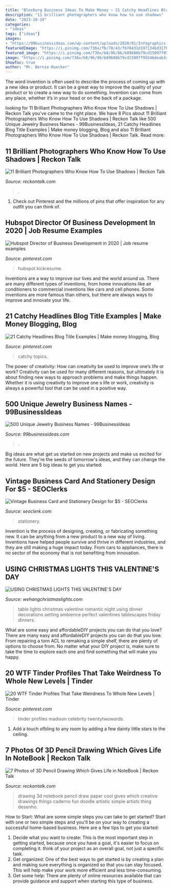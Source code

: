 ```yaml
---
title: "Bloxburg Business Ideas To Make Money ~ 21 Catchy Headlines Blog Title Examples"
description: "11 brilliant photographers who know how to use shadows"
date: "2023-10-19"
categories:
- "ideas"
tags: ["ideas"]
images:
- "https://99businessideas.com/wp-content/uploads/2020/01/Infographics-are-visual-representations-of-data-making-complex-info-easier-to-share-and-digest.-When-making-your-own-simply-organize-your-images-charts-and-text.-Finally-cite-your-sources..jpg"
featuredImage: "https://i.pinimg.com/736x/fb/70/43/fb70431d197134bd3176ac555d47b3cd.jpg"
featured_image: "https://i.pinimg.com/736x/b8/96/86/b89686b79cd15097f95546deab34e2cd.jpg"
image: "https://i.pinimg.com/736x/b8/96/86/b89686b79cd15097f95546deab34e2cd.jpg"
ShowToc: true
author: "Mr. Bernie Ruecker"
---
```



The word invention is often used to describe the process of coming up with a new idea or product. It can be a great way to improve the quality of your product or to create a new way to do something. Invention can come from any place, whether it’s in your head or on the back of a package.

	

		
looking for 11 Brilliant Photographers Who Know How To Use Shadows | Reckon Talk you've came to the right place. We have 8 Pics about 11 Brilliant Photographers Who Know How To Use Shadows | Reckon Talk like 500 Unique Jewelry Business Names - 99BusinessIdeas, 21 Catchy Headlines Blog Title Examples | Make money blogging, Blog and also 11 Brilliant Photographers Who Know How To Use Shadows | Reckon Talk. Read more:
		
    
## 11 Brilliant Photographers Who Know How To Use Shadows | Reckon Talk

<img loading=lazy src="https://www.reckontalk.com/wp-content/uploads/2016/09/11-Brilliant-Photographers-Who-Know-How-To-Use-Shadows-6.jpg" onerror="this.onerror=null;this.src='https://tse4.mm.bing.net/th?id=OIP.Amhms8NMCpOFM8dIaPE8_gHaLH&amp;pid=15.1';" alt="11 Brilliant Photographers Who Know How To Use Shadows | Reckon Talk">

_Source: reckontalk.com_

>. 

	

1) Check out Pinterest and the millions of pins that offer inspiration for any outfit you can think of.

    
## Hubspot Director Of Business Development In 2020 | Job Resume Examples

<img loading=lazy src="https://i.pinimg.com/736x/fb/70/43/fb70431d197134bd3176ac555d47b3cd.jpg" onerror="this.onerror=null;this.src='https://tse4.mm.bing.net/th?id=OIP.vXMyUOC5A8b5UWOh6BVBwgHaKe&amp;pid=15.1';" alt="Hubspot Director of Business Development in 2020 | Job resume examples">

_Source: pinterest.com_

>hubspot kickresume. 

	

Inventions are a way to improve our lives and the world around us. There are many different types of inventions, from home innovations like air conditioners to commercial inventions like cars and cell phones. Some inventions are more famous than others, but there are always ways to improve and innovate your life.

    
## 21 Catchy Headlines Blog Title Examples | Make Money Blogging, Blog

<img loading=lazy src="https://i.pinimg.com/736x/b8/96/86/b89686b79cd15097f95546deab34e2cd.jpg" onerror="this.onerror=null;this.src='https://tse3.mm.bing.net/th?id=OIP.D4vjyMc4AHmK8rCt8QtqKgHaO0&amp;pid=15.1';" alt="21 Catchy Headlines Blog Title Examples | Make money blogging, Blog">

_Source: pinterest.com_

>catchy topics. 

	

The power of creativity: How can creativity be used to improve one’s life or work?
Creativity can be used for many different reasons, but ultimately it is about finding new ways to approach problems and make things happen. Whether it is using creativity to improve one s life or work, creativity is always a powerful tool that can be used in a positive way.

    
## 500 Unique Jewelry Business Names - 99BusinessIdeas

<img loading=lazy src="https://99businessideas.com/wp-content/uploads/2020/01/Infographics-are-visual-representations-of-data-making-complex-info-easier-to-share-and-digest.-When-making-your-own-simply-organize-your-images-charts-and-text.-Finally-cite-your-sources..jpg" onerror="this.onerror=null;this.src='https://tse3.mm.bing.net/th?id=OIP.bcPndx9KOZEh6pQ4Q1pl2QHaSh&amp;pid=15.1';" alt="500 Unique Jewelry Business Names - 99BusinessIdeas">

_Source: 99businessideas.com_

>. 

	

Big ideas are what get us started on new projects and make us excited for the future. They're the seeds of tomorrow's ideas, and they can change the world. Here are 5 big ideas to get you started: 

    
## Vintage Business Card And Stationery Design For $5 - SEOClerks

<img loading=lazy src="https://www.seoclerk.com/pics/700665-3zt67y1568011298.jpg" onerror="this.onerror=null;this.src='https://tse3.mm.bing.net/th?id=OIP.rH1Ebs2pySCk63dYsdYTnwHaFj&amp;pid=15.1';" alt="Vintage Business Card and Stationery Design for $5 - SEOClerks">

_Source: seoclerk.com_

>stationery. 

	

Invention is the process of designing, creating, or fabricating something new. It can be anything from a new product to a new way of living. Inventions have helped people survive and thrive in different industries, and they are still making a huge impact today. From cars to appliances, there is no sector of the economy that is not benefiting from innovation.

    
## USING CHRISTMAS LIGHTS THIS VALENTINE&#039;S DAY

<img loading=lazy src="https://www.wehangchristmaslights.com/my-content/uploads/2016/02/table_22.jpg" onerror="this.onerror=null;this.src='https://tse2.mm.bing.net/th?id=OIP.9QdUkhVyhFIJWGELUF2rvAHaE7&amp;pid=15.1';" alt="USING CHRISTMAS LIGHTS THIS VALENTINE&#039;S DAY">

_Source: wehangchristmaslights.com_

>table lights christmas valentine romantic night using dinner decorations setting ambience perfect valentines tablescapes friday dinners. 

	

What are some easy and affordableDIY projects you can do that you love?
There are many easy and affordableDIY projects you can do that you love. From repairing a torn ACL to remaking a simple shelf, there are plenty of options to choose from. No matter what your DIY project is, make sure to take the time to explore each one and find something that will make you happy.

    
## 20 WTF Tinder Profiles That Take Weirdness To Whole New Levels | Tinder

<img loading=lazy src="https://i.pinimg.com/736x/5c/10/75/5c1075dd84443f266d54d1094ac0063e.jpg" onerror="this.onerror=null;this.src='https://tse1.mm.bing.net/th?id=OIP.ApxhhcgO5d5ja7HlxjANpQHaLG&amp;pid=15.1';" alt="20 WTF Tinder Profiles That Take Weirdness To Whole New Levels | Tinder">

_Source: pinterest.com_

>tinder profiles madison celebrity twentytwowords. 

	

1. Add a touch ofbling to any room by adding a few dainty little stars to the ceiling.

    
## 7 Photos Of 3D Pencil Drawing Which Gives Life In NoteBook | Reckon Talk

<img loading=lazy src="http://www.reckontalk.com/wp-content/uploads/2014/11/7-Photos-of-3D-Pencil-Drawing-Which-Gives-Life-in-NoteBook-1.jpg" onerror="this.onerror=null;this.src='https://tse4.mm.bing.net/th?id=OIP.l41JuL937Eg6BT28HaQ8QQHaJ1&amp;pid=15.1';" alt="7 Photos of 3D Pencil Drawing Which Gives Life in NoteBook | Reckon Talk">

_Source: reckontalk.com_

>drawing 3d notebook pencil draw paper cool gives which creative drawings things caderno fun doodle artistic simple artists thing desenho. 

	

How to Start: What are some simple steps you can take to get started?
Start with one or two simple steps and you'll be on your way to creating a successful home-based business. Here are a few tips to get you started: 
1. Decide what you want to create: This is the most important step in getting started, because once you have a goal, it's easier to focus on completing it. think of your project as an overall goal, not just a specific task. 
2. Get organized: One of the best ways to get started is by creating a plan and making sure everything is organized so that you can stay focused. This will help make your work more efficient and less time-consuming. 
3. Get some help: There are plenty of online resources available that can provide guidance and support when starting this type of business.

